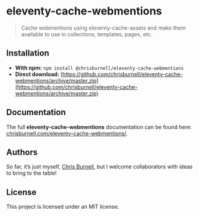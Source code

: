 # eleventy-cache-webmentions

> Cache webmentions using eleventy-cache-assets and make them available to use in collections, templates, pages, etc.

## Installation

- **With npm:** `npm install @chrisburnell/eleventy-cache-webmentions`
- **Direct download:** [https://github.com/chrisburnell/eleventy-cache-webmentions/archive/master.zip](https://github.com/chrisburnell/eleventy-cache-webmentions/archive/master.zip)

## Documentation

The full **eleventy-cache-webmentions** documentation can be found here: [chrisburnell.com/eleventy-cache-webmentions/](https://chrisburnell.com/eleventy-cache-webmentions/).

## Authors

So far, it’s just myself, [Chris Burnell](https://chrisburnell.com), but I welcome collaborators with ideas to bring to the table!

## License

This project is licensed under an MIT license.
